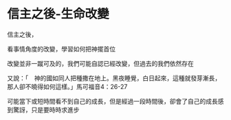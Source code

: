 # 信主之後-生命改變

信主之後，

看事情角度的改變，學習如何把神擺首位

改變並非一蹴可及的，我們可能自認已經改變，但過去的我們依然存在

又說：「　神的國如同人把種撒在地上。黑夜睡覺，白日起來，這種就發芽漸長，那人卻不曉得如何這樣。」馬可福音4：26-27

可能當下或短時間看不到自己的成長，但是經過一段時間後，卻會了自己的成長感到驚訝，只是要時時求進步